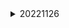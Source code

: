 <details>
<summary>20221126</summary>
<div markdown="1">

SQL 
<dr>   
* WITH RECURSIVE
<dr>
```
:memo:
<dr>
WITH RECURSIVE 테이블명 AS(
               SELECT 초기값 AS 컬럼별명1 ← 초기값 설정하는 쿼리
               <dr>
               UNION ALL
               <dr>  
               SELECT 컬럼별명1 계산식 FROM 테이블명 WHERE 제어문 ← 루프돌때 값 설정
) 
```
<dr>

- 반복문이라고 생각하면 이해하기 쉬움

</div>
</details>






